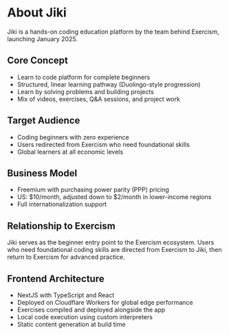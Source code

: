 # About Jiki

Jiki is a hands-on coding education platform by the team behind Exercism, launching January 2025.

## Core Concept
- Learn to code platform for complete beginners
- Structured, linear learning pathway (Duolingo-style progression)
- Learn by solving problems and building projects
- Mix of videos, exercises, Q&A sessions, and project work

## Target Audience
- Coding beginners with zero experience
- Users redirected from Exercism who need foundational skills
- Global learners at all economic levels

## Business Model
- Freemium with purchasing power parity (PPP) pricing
- US: $10/month, adjusted down to $2/month in lower-income regions
- Full internationalization support

## Relationship to Exercism
Jiki serves as the beginner entry point to the Exercism ecosystem. Users who need foundational coding skills are directed from Exercism to Jiki, then return to Exercism for advanced practice.

## Frontend Architecture
- NextJS with TypeScript and React
- Deployed on Cloudflare Workers for global edge performance
- Exercises compiled and deployed alongside the app
- Local code execution using custom interpreters
- Static content generation at build time